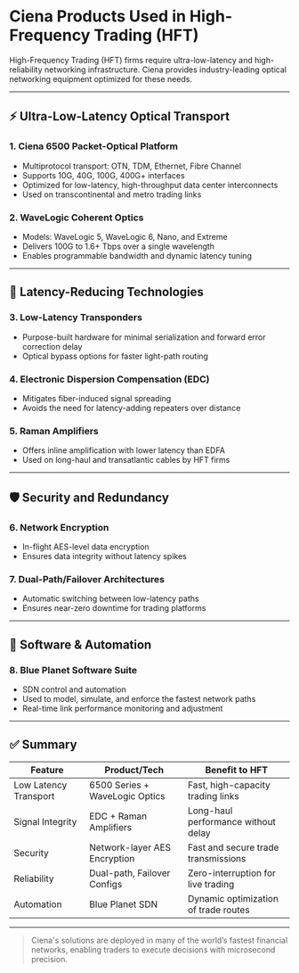 # Ciena Products Used in High-Frequency Trading (HFT)

High-Frequency Trading (HFT) firms require ultra-low-latency and high-reliability networking infrastructure. Ciena provides industry-leading optical networking equipment optimized for these needs.

---

## ⚡ Ultra-Low-Latency Optical Transport

### 1. **Ciena 6500 Packet-Optical Platform**
- Multiprotocol transport: OTN, TDM, Ethernet, Fibre Channel
- Supports 10G, 40G, 100G, 400G+ interfaces
- Optimized for low-latency, high-throughput data center interconnects
- Used on transcontinental and metro trading links

### 2. **WaveLogic Coherent Optics**
- Models: WaveLogic 5, WaveLogic 6, Nano, and Extreme
- Delivers 100G to 1.6+ Tbps over a single wavelength
- Enables programmable bandwidth and dynamic latency tuning

---

## 🔧 Latency-Reducing Technologies

### 3. **Low-Latency Transponders**
- Purpose-built hardware for minimal serialization and forward error correction delay
- Optical bypass options for faster light-path routing

### 4. **Electronic Dispersion Compensation (EDC)**
- Mitigates fiber-induced signal spreading
- Avoids the need for latency-adding repeaters over distance

### 5. **Raman Amplifiers**
- Offers inline amplification with lower latency than EDFA
- Used on long-haul and transatlantic cables by HFT firms

---

## 🛡️ Security and Redundancy

### 6. **Network Encryption**
- In-flight AES-level data encryption
- Ensures data integrity without latency spikes

### 7. **Dual-Path/Failover Architectures**
- Automatic switching between low-latency paths
- Ensures near-zero downtime for trading platforms

---

## 🧠 Software & Automation

### 8. **Blue Planet Software Suite**
- SDN control and automation
- Used to model, simulate, and enforce the fastest network paths
- Real-time link performance monitoring and adjustment

---

## ✅ Summary

| Feature                  | Product/Tech                     | Benefit to HFT                        |
|--------------------------|----------------------------------|----------------------------------------|
| Low Latency Transport    | 6500 Series + WaveLogic Optics   | Fast, high-capacity trading links      |
| Signal Integrity         | EDC + Raman Amplifiers           | Long-haul performance without delay    |
| Security                 | Network-layer AES Encryption     | Fast and secure trade transmissions    |
| Reliability              | Dual-path, Failover Configs      | Zero-interruption for live trading     |
| Automation               | Blue Planet SDN                  | Dynamic optimization of trade routes   |

---

> Ciena's solutions are deployed in many of the world’s fastest financial networks, enabling traders to execute decisions with microsecond precision.
